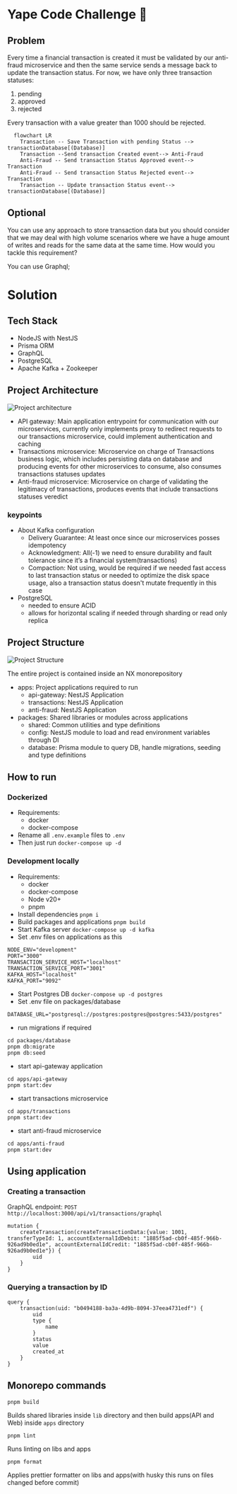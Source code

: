 # Yape Code Challenge :rocket:

## Problem

Every time a financial transaction is created it must be validated by our anti-fraud microservice and then the same service sends a message back to update the transaction status.
For now, we have only three transaction statuses:

<ol>
  <li>pending</li>
  <li>approved</li>
  <li>rejected</li>  
</ol>

Every transaction with a value greater than 1000 should be rejected.

```mermaid
  flowchart LR
    Transaction -- Save Transaction with pending Status --> transactionDatabase[(Database)]
    Transaction --Send transaction Created event--> Anti-Fraud
    Anti-Fraud -- Send transaction Status Approved event--> Transaction
    Anti-Fraud -- Send transaction Status Rejected event--> Transaction
    Transaction -- Update transaction Status event--> transactionDatabase[(Database)]
```

## Optional

You can use any approach to store transaction data but you should consider that we may deal with high volume scenarios where we have a huge amount of writes and reads for the same data at the same time. How would you tackle this requirement?

You can use Graphql;

# Solution

## Tech Stack

- NodeJS with NestJS
- Prisma ORM
- GraphQL
- PostgreSQL
- Apache Kafka + Zookeeper

## Project Architecture

![Project architecture](docs/architecture/project_architecture.png)

- API gateway: Main application entrypoint for communication with our microservices, currently only implements proxy to redirect requests to our transactions microservice, could implement authentication and caching
- Transactions microservice: Microservice on charge of Transactions business logic, which includes persisting data on database and producing events for other microservices to consume, also consumes transactions statuses updates
- Anti-fraud microservice: Microservice on charge of validating the legitimacy of transactions, produces events that include transactions statuses veredict

### keypoints

- About Kafka configuration
  - Delivery Guarantee: At least once since our microservices posses idempotency
  - Acknowledgment: All(-1) we need to ensure durability and fault tolerance since it’s a financial system(transactions)
  - Compaction: Not using, would be required if we needed fast access to last transaction status or needed to optimize the disk space usage, also a transaction status doesn't mutate frequently in this case
- PostgreSQL
  - needed to ensure ACID
  - allows for horizontal scaling if needed through sharding or read only replica

## Project Structure

![Project Structure](docs/architecture/project_structure.png)

The entire project is contained inside an NX monorepository

- apps: Project applications required to run
  - api-gateway: NestJS Application
  - transactions: NestJS Application
  - anti-fraud: NestJS Application
- packages: Shared libraries or modules across applications
  - shared: Common utilities and type definitions
  - config: NestJS module to load and read environment variables through DI
  - database: Prisma module to query DB, handle migrations, seeding and type definitions

## How to run

### Dockerized

- Requirements:
  - docker
  - docker-compose
- Rename all `.env.example` files to `.env`
- Then just run `docker-compose up -d`

### Development locally

- Requirements:
  - docker
  - docker-compose
  - Node v20+
  - pnpm
- Install dependencies `pnpm i`
- Build packages and applications `pnpm build`
- Start Kafka server `docker-compose up -d kafka`
- Set .env files on applications as this

```
NODE_ENV="development"
PORT="3000"
TRANSACTION_SERVICE_HOST="localhost"
TRANSACTION_SERVICE_PORT="3001"
KAFKA_HOST="localhost"
KAFKA_PORT="9092"
```

- Start Postgres DB `docker-compose up -d postgres`
- Set .env file on packages/database

```
DATABASE_URL="postgresql://postgres:postgres@postgres:5433/postgres"
```

- run migrations if required

```
cd packages/database
pnpm db:migrate
pnpm db:seed
```

- start api-gateway application

```
cd apps/api-gateway
pnpm start:dev
```

- start transactions microservice

```
cd apps/transactions
pnpm start:dev
```

- start anti-fraud microservice

```
cd apps/anti-fraud
pnpm start:dev
```

## Using application

### Creating a transaction

GraphQL endpoint: `POST http://localhost:3000/api/v1/transactions/graphql`

```
mutation {
    createTransaction(createTransactionData:{value: 1001, transferTypeId: 1, accountExternalIdDebit: "1885f5ad-cb0f-485f-966b-926ad9b0ed1e", accountExternalIdCredit: "1885f5ad-cb0f-485f-966b-926ad9b0ed1e"}) {
        uid
    }
}
```

### Querying a transaction by ID

```
query {
    transaction(uid: "b0494188-ba3a-4d9b-8094-37eea4731edf") {
        uid
        type {
            name
        }
        status
        value
        created_at
    }
}
```

## Monorepo commands

```
pnpm build
```

Builds shared libraries inside `lib` directory and then build apps(API and Web) inside `apps` directory

```
pnpm lint
```

Runs linting on libs and apps

```
pnpm format
```

Applies prettier formatter on libs and apps(with husky this runs on files changed before commit)
